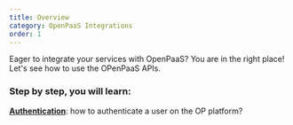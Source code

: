 ```yaml
---
title: Overview
category: OpenPaaS Integrations
order: 1
---
```

Eager to integrate your services with OpenPaaS? You are in the right place! Let's see how to use the OPenPaaS APIs.

### Step by step, you will learn:

  [**Authentication**](/integrations/integration-authentication/): how to authenticate a user on the OP platform?
